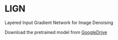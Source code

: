 # LIGN
Layered Input Gradient Network for Image Denoising

Download the pretrained model from [GoogleDrive]()


